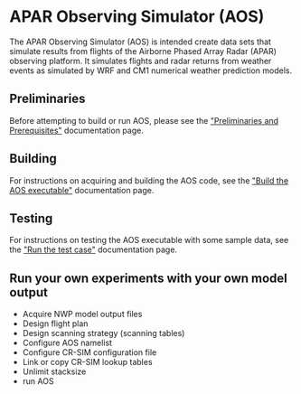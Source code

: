 # APAR Observing Simulator (AOS)

The APAR Observing Simulator (AOS) is intended create data sets that simulate results from flights of the Airborne Phased Array Radar (APAR) observing platform.  It simulates flights and radar returns from weather events as simulated by WRF and CM1 numerical weather prediction models.

## Preliminaries

Before attempting to build or run AOS, please see the ["Preliminaries and Prerequisites"](docs/preliminaries.md) documentation page.

## Building

For instructions on acquiring and building the AOS code, see the ["Build the AOS executable"](docs/building.md) documentation page.

## Testing

For instructions on testing the AOS executable with some sample data, see the ["Run the test case"](docs/testcase.md) documentation page.

## Run your own experiments with your own model output

- Acquire NWP model output files
- Design flight plan
- Design scanning strategy (scanning tables)
- Configure AOS namelist
- Configure CR-SIM configuration file
- Link or copy CR-SIM lookup tables
- Unlimit stacksize
- run AOS
